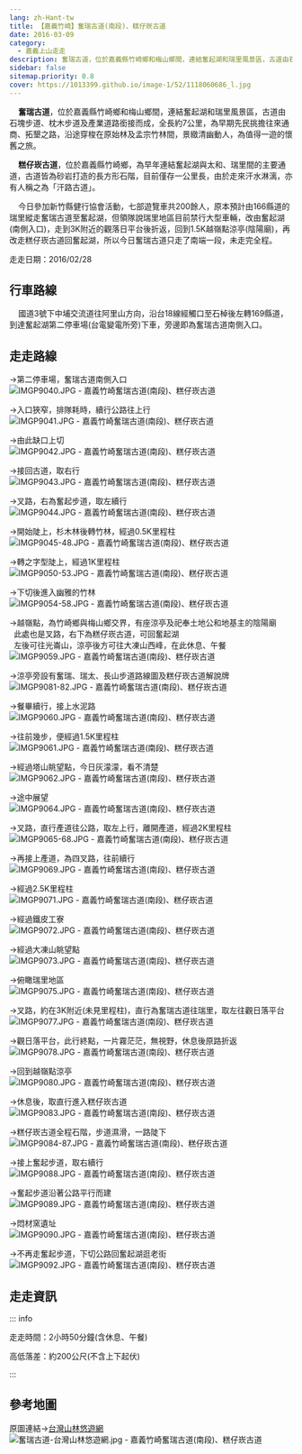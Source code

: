 ```yaml
---
lang: zh-Hant-tw
title: 【嘉義竹崎】奮瑞古道(南段)、糕仔崁古道
date: 2016-03-09
category: 
  - 嘉義上山走走
description: 奮瑞古道，位於嘉義縣竹崎鄉和梅山鄉間，連結奮起湖和瑞里風景區，古道由石塊步道、枕木步道及產業道路銜接而成，全長約7公里，為早期先民挑擔往來通商、拓墾之路，沿途穿梭在原始林及孟宗竹林間，景緻清幽動人，為值得一遊的懷舊之旅。
sidebar: false
sitemap.priority: 0.8
cover: https://1013399.github.io/image-1/52/1118060686_l.jpg
---
```


    **奮瑞古道**，位於嘉義縣竹崎鄉和梅山鄉間，連結奮起湖和瑞里風景區，古道由石塊步道、枕木步道及產業道路銜接而成，全長約7公里，為早期先民挑擔往來通商、拓墾之路，沿途穿梭在原始林及孟宗竹林間，景緻清幽動人，為值得一遊的懷舊之旅。  

    **糕仔崁古道**，位於嘉義縣竹崎鄉，為早年連結奮起湖與太和、瑞里間的主要通道，古道皆為砂岩打造的長方形石階，目前僅存一公里長，由於走來汗水淋漓，亦有人稱之為「汗路古道」。  

<!-- more -->

    今日參加新竹縣健行協會活動，七部遊覽車共200餘人，原本預計由166縣道的瑞里縱走奮瑞古道至奮起湖，但領隊說瑞里地區目前禁行大型車輛，改由奮起湖(南側入口)，走到3K附近的觀落日平台後折返，回到1.5K越嶺點涼亭(陰陽廟)，再改走糕仔崁古道回奮起湖，所以今日奮瑞古道只走了南端一段，未走完全程。

走走日期：2016/02/28

## 行車路線
    國道3號下中埔交流道往阿里山方向，沿台18線經觸口至石棹後左轉169縣道，到達奮起湖第二停車場(台電變電所旁)下車，旁邊即為奮瑞古道南側入口。

## 走走路線
→第二停車場，奮瑞古道南側入口  
![IMGP9040.JPG - 嘉義竹崎奮瑞古道(南段)、糕仔崁古道](https://1013399.github.io/image-1/52/1118059981_l.jpg)

→入口狹窄，排隊耗時，續行公路往上行  
![IMGP9041.JPG - 嘉義竹崎奮瑞古道(南段)、糕仔崁古道](https://1013399.github.io/image-1/52/1118059825_l.jpg)

→由此缺口上切  
![IMGP9042.JPG - 嘉義竹崎奮瑞古道(南段)、糕仔崁古道](https://1013399.github.io/image-1/52/1118058747_l.jpg)

→接回古道，取右行  
![IMGP9043.JPG - 嘉義竹崎奮瑞古道(南段)、糕仔崁古道](https://1013399.github.io/image-1/52/1118057661_l.jpg)

→叉路，右為奮起步道，取左續行  
![IMGP9044.JPG - 嘉義竹崎奮瑞古道(南段)、糕仔崁古道](https://1013399.github.io/image-1/52/1118058749_l.jpg)

→開始陡上，杉木林後轉竹林，經過0.5K里程柱  
![IMGP9045-48.JPG - 嘉義竹崎奮瑞古道(南段)、糕仔崁古道](https://1013399.github.io/image-1/52/1118057452_l.jpg)

→轉之字型陡上，經過1K里程柱  
![IMGP9050-53.JPG - 嘉義竹崎奮瑞古道(南段)、糕仔崁古道](https://1013399.github.io/image-1/52/1118059832_l.jpg)

→下切後進入幽雅的竹林  
![IMGP9054-58.JPG - 嘉義竹崎奮瑞古道(南段)、糕仔崁古道](https://1013399.github.io/image-1/52/1118059540_l.jpg)

→越嶺點，為竹崎鄉與梅山鄉交界，有座涼亭及祀奉土地公和地基主的陰陽廟  
  此處也是叉路，右下為糕仔崁古道，可回奮起湖  
  左後可往光崙山，涼亭後方可往大凍山西峰，在此休息、午餐  
![IMGP9059.JPG - 嘉義竹崎奮瑞古道(南段)、糕仔崁古道](https://1013399.github.io/image-1/52/1118057454_l.jpg)

→涼亭旁設有奮瑞、瑞太、長山步道路線圖及糕仔崁古道解說牌  
![IMGP9081-82.JPG - 嘉義竹崎奮瑞古道(南段)、糕仔崁古道](https://1013399.github.io/image-1/52/1118148444_l.jpg)

→餐畢續行，接上水泥路  
![IMGP9060.JPG - 嘉義竹崎奮瑞古道(南段)、糕仔崁古道](https://1013399.github.io/image-1/52/1118056646_l.jpg)

→往前幾步，便經過1.5K里程柱  
![IMGP9061.JPG - 嘉義竹崎奮瑞古道(南段)、糕仔崁古道](https://1013399.github.io/image-1/52/1118057807_l.jpg)

→經過塔山眺望點，今日灰濛濛，看不清楚  
![IMGP9062.JPG - 嘉義竹崎奮瑞古道(南段)、糕仔崁古道](https://1013399.github.io/image-1/52/1118060282_l.jpg)

→途中展望  
![IMGP9064.JPG - 嘉義竹崎奮瑞古道(南段)、糕仔崁古道](https://1013399.github.io/image-1/52/1118060283_l.jpg)

→叉路，直行產道往公路，取左上行，離開產道，經過2K里程柱  
![IMGP9065-68.JPG - 嘉義竹崎奮瑞古道(南段)、糕仔崁古道](https://1013399.github.io/image-1/52/1118060585_l.jpg)

→再接上產道，為四叉路，往前續行  
![IMGP9069.JPG - 嘉義竹崎奮瑞古道(南段)、糕仔崁古道](https://1013399.github.io/image-1/52/1118061069_l.jpg)

→經過2.5K里程柱  
![IMGP9071.JPG - 嘉義竹崎奮瑞古道(南段)、糕仔崁古道](https://1013399.github.io/image-1/52/1118059895_l.jpg)

→經過鐵皮工寮  
![IMGP9072.JPG - 嘉義竹崎奮瑞古道(南段)、糕仔崁古道](https://1013399.github.io/image-1/52/1118060680_l.jpg)

→經過大凍山眺望點  
![IMGP9073.JPG - 嘉義竹崎奮瑞古道(南段)、糕仔崁古道](https://1013399.github.io/image-1/52/1118059562_l.jpg)

→俯瞰瑞里地區  
![IMGP9075.JPG - 嘉義竹崎奮瑞古道(南段)、糕仔崁古道](https://1013399.github.io/image-1/52/1118060872_l.jpg)

→叉路，約在3K附近(未見里程柱)，直行為奮瑞古道往瑞里，取左往觀日落平台  
![IMGP9077.JPG - 嘉義竹崎奮瑞古道(南段)、糕仔崁古道](https://1013399.github.io/image-1/52/1118060774_l.jpg)

→觀日落平台，此行終點，一片霧茫茫，無視野，休息後原路折返  
![IMGP9078.JPG - 嘉義竹崎奮瑞古道(南段)、糕仔崁古道](https://1013399.github.io/image-1/52/1118059650_l.jpg)

→回到越嶺點涼亭  
![IMGP9080.JPG - 嘉義竹崎奮瑞古道(南段)、糕仔崁古道](https://1013399.github.io/image-1/52/1118059345_l.jpg)

→休息後，取直行進入糕仔崁古道  
![IMGP9083.JPG - 嘉義竹崎奮瑞古道(南段)、糕仔崁古道](https://1013399.github.io/image-1/52/1118059125_l.jpg)

→糕仔崁古道全程石階，步道濕滑，一路陡下  
![IMGP9084-87.JPG - 嘉義竹崎奮瑞古道(南段)、糕仔崁古道](https://1013399.github.io/image-1/52/1118060683_l.jpg)

→接上奮起步道，取右續行  
![IMGP9088.JPG - 嘉義竹崎奮瑞古道(南段)、糕仔崁古道](https://1013399.github.io/image-1/52/1118060589_l.jpg)

→奮起步道沿著公路平行而建  
![IMGP9089.JPG - 嘉義竹崎奮瑞古道(南段)、糕仔崁古道](https://1013399.github.io/image-1/52/1118060686_l.jpg)

→悶材窯遺址  
![IMGP9090.JPG - 嘉義竹崎奮瑞古道(南段)、糕仔崁古道](https://1013399.github.io/image-1/52/1118060387_l.jpg)

→不再走奮起步道，下切公路回奮起湖逛老街  
![IMGP9092.JPG - 嘉義竹崎奮瑞古道(南段)、糕仔崁古道](https://1013399.github.io/image-1/52/1118060780_l.jpg)

## 走走資訊
::: info

走走時間：2小時50分鐘(含休息、午餐)

高低落差：約200公尺(不含上下起伏)

:::

## 參考地圖
原圖連結→[台灣山林悠遊網](http://recreation.forest.gov.tw/RT/RT_2_1.aspx?TR_ID=099)  
![奮瑞古道-台灣山林悠遊網.jpg - 嘉義竹崎奮瑞古道(南段)、糕仔崁古道](https://1013399.github.io/image-1/52/1118059135_l.jpg)